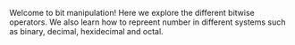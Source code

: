 Welcome to bit manipulation!  Here we explore the different bitwise operators. We also learn how to repreent number in different systems such as binary, decimal, hexidecimal and octal.
